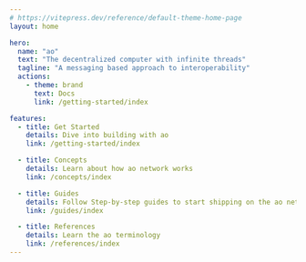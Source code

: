 ```yaml
---
# https://vitepress.dev/reference/default-theme-home-page
layout: home

hero:
  name: "ao"
  text: "The decentralized computer with infinite threads"
  tagline: "A messaging based approach to interoperability"
  actions:
    - theme: brand
      text: Docs
      link: /getting-started/index

features:
  - title: Get Started
    details: Dive into building with ao
    link: /getting-started/index

  - title: Concepts
    details: Learn about how ao network works
    link: /concepts/index

  - title: Guides
    details: Follow Step-by-step guides to start shipping on the ao network
    link: /guides/index

  - title: References
    details: Learn the ao terminology
    link: /references/index
---
```

